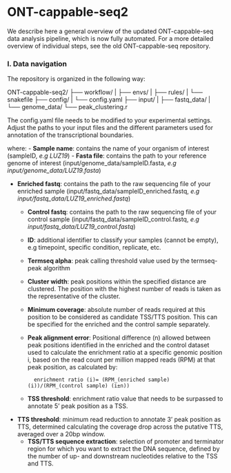 # ONT-cappable-seq2

We describe here a general overview of the updated ONT-cappable-seq data analysis pipeline, which is now fully automated. For a more detailed overview of individual steps, see the old ONT-cappable-seq repository.

### **I. Data navigation**

The repository is organized in the following way:

ONT-cappable-seq2/
├── workflow/
|	 ├── envs/
|	 ├── rules/
|	 └── snakefile
├── config/
|	 └── config.yaml
├── input/
|	 ├── fastq_data/
|	 └── genome_data/
└── peak_clustering.r

The config.yaml file needs to be modified to your experimental settings. Adjust the paths to your input files and the different parameters used for annotation of the transcriptional boundaries. 

where:
	- **Sample name**:  contains the name of your organism of interest (sampleID, *e.g LUZ19*)
	- **Fasta file**: contains the path to your reference genome of interest (input/genome_data/sampleID.fasta, *e.g input/genome_data/LUZ19.fasta*)
  - **Enriched fastq**: contains the path to the raw sequencing file of your enriched sample (input/fastq_data/sampleID_enriched.fastq, 
    *e.g input/fastq_data/LUZ19_enriched.fastq*)
	- **Control fastq**: contains the path to the raw sequencing file of your control sample
    (input/fastq_data/sampleID_control.fastq, *e.g input/fastq_data/LUZ19_control.fastq*)
	- **ID**: additional identifier to classify your samples (cannot be empty), e.g timepoint, specific condition, replicate, etc.
	- **Termseq alpha**: peak calling threshold value used by the termseq-peak algorithm
	- **Cluster width**: peak positions within the specified distance are clustered. The position with the highest number of reads is taken as the           representative of the cluster.
	- **Minimum coverage**: absolute number of reads required at this position to be considered as candidate TSS/TTS position. This can be specified for     the enriched and the control sample separately. 
	- **Peak alignment error**: Positional difference (n) allowed between peak positions identified in the enriched and the control dataset used to         calculate the enrichment ratio at a specific genomic position i, based on the read count per million mapped reads (RPM) at that peak position, as     calculated by: 

			enrichment ratio (i)= (RPM_(enriched sample) (i))/(RPM_(control sample) (i±n)) 

	- **TSS threshold**: enrichment ratio value that needs to be surpassed to annotate 5’ peak position as a TSS.
  - **TTS threshold**: minimum read reduction to annotate 3’ peak position as TTS, determined calculating the coverage drop across the putative TTS,       averaged over a 20bp window.
	- **TSS/TTS sequence extraction**: selection of promoter and terminator region for which you want to extract the DNA sequence, defined by the number      of up- and downstream nucleotides relative to the TSS and TTS.
